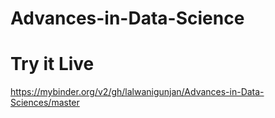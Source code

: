 # Advances-in-Data-Science 




# Try it Live

https://mybinder.org/v2/gh/lalwanigunjan/Advances-in-Data-Sciences/master
